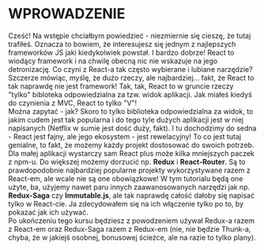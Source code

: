 # WPROWADZENIE

Cześć! Na wstępie chciałbym powiedzieć - niezmiernie się cieszę, że tutaj trafiłeś. Oznacza to bowiem, że interesujesz się jednym z najlepszych frameworków JS jaki kiedykolwiek powstał. I bardzo dobrze! React to wiodący framework i na chwilę obecną nic nie wskazuje na jego detronizację. Co czyni z React-a tak często wybierane i lubiane narzędzie? Szczerze mówiąc, myślę, że dużo rzeczy, ale najbardziej... fakt, że React to tak naprawdę nie jest framework! Tak, tak, React to w gruncie rzeczy "tylko" bibloteka odpowiedzialna za tzw. widok aplikacji. Jak miałeś kiedyś do czynienia z MVC, React to tylko "V"!   
Można zapytać - jak? Skoro to tylko biblioteka odpowiedzialna za widok, to jakim cudem jest tak popularna i do tego tyle dużych aplikacji jest w niej napisanych \(Netflix w sumie jest dość duży, fakt\). I tu dochodzimy do sedna - React jest fajny, ale jego ekosystem - jest rewelacyjny! To co jest tutaj genialne, to fakt, że możemy każdy projekt dostosować do swoich potrzeb. Dla małej aplikacji wystarczy sam React plus może kilka mniejszych paczek z npm-u. Do większej możemy dorzucić np. **Redux** i **React-Router**. Są to prawdopodobnie najbardziej popularne projekty wykorzystywane razem z React-em, ale wcale nie są one obowiązkowe! W tym tutorialu będą one użyte, ba, użyjemy nawet paru innych zaawanosowanych narzędzi jak np. **Redux-Saga** czy **Immutable.js**, ale tak naprawdę całość dałoby się napisać tylko w React-cie. Ja zdecydowałem się na ich włączenie tylko po to, by pokazać jak ich używać.  
Po ukończeniu tego kursu będziesz z powodzeniem używał Redux-a razem z React-em oraz Redux-Saga razem z Redux-em \(nie, nie będzie Thunk-a, chyba, że w jakiejś osobnej, bonusowej ścieżce, ale na razie to tylko plany\).



